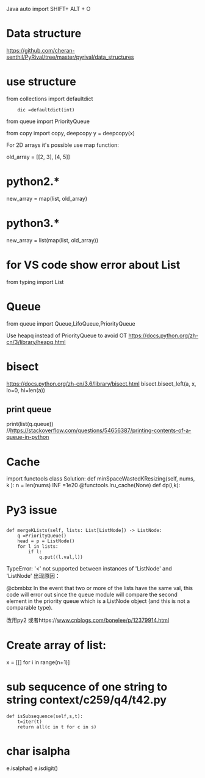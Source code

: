 Java auto import SHIFT+ ALT + O

# Data structure 
https://github.com/cheran-senthil/PyRival/tree/master/pyrival/data_structures


# use structure

from collections import defaultdict
```
    dic =defaultdict(int)
```

from queue import PriorityQueue

from copy import copy, deepcopy
y = deepcopy(x)

For 2D arrays it's possible use map function:

old_array = [[2, 3], [4, 5]]
# python2.*
new_array = map(list, old_array)
# python3.*
new_array = list(map(list, old_array))

# for VS code show error about List
from typing import List

# Queue
from queue import Queue,LifoQueue,PriorityQueue

Use heapq instead of PriorityQueue to avoid OT https://docs.python.org/zh-cn/3/library/heapq.html

# bisect
https://docs.python.org/zh-cn/3.6/library/bisect.html
bisect.bisect_left(a, x, lo=0, hi=len(a))

## print queue
print(list(q.queue)) //https://stackoverflow.com/questions/54656387/printing-contents-of-a-queue-in-python


# Cache
import functools
class Solution:
    def minSpaceWastedKResizing(self, nums, k ):
        n = len(nums)
        INF =1e20
        @functools.lru_cache(None) 
        def dp(i,k):


# Py3 issue

##
    def mergeKLists(self, lists: List[ListNode]) -> ListNode:
        q =PriorityQueue()
        head = p = ListNode()
        for l in lists:
            if l:
                q.put((l.val,l))
TypeError: '<' not supported between instances of 'ListNode' and 'ListNode'
出现原因：

@cbmbbz In the event that two or more of the lists have the same val, this code will error out since the queue module will compare the second element in the priority queue which is a ListNode object (and this is not a comparable type).

改用py2 或者https://www.cnblogs.com/bonelee/p/12379914.html


# Create array of list:
x = [[] for i in range(n+1)]

# sub sequcence of one string to string context/c259/q4/t42.py
    def isSubsequence(self,s,t):
        t=iter(t)
        return all(c in t for c in s)


# char isalpha
e.isalpha() 
e.isdigit()

